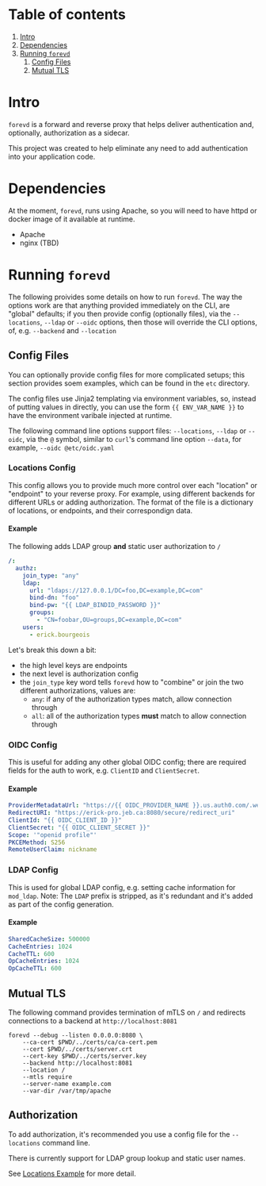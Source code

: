 # Table of contents
1. [Intro](#intro)
2. [Dependencies](#dependencies)
3. [Running `forevd`](#running-forevd)
    1. [Config Files](#config-files)
    2. [Mutual TLS](#mutual-tls)

# Intro

`forevd` is a forward and reverse proxy that helps deliver authentication and, optionally,
authorization as a sidecar.

This project was created to help eliminate any need to add authentication into your application
code.

# Dependencies

At the moment, `forevd`, runs using Apache, so you will need to have httpd or docker image of it
available at runtime.

- Apache
- nginx (TBD)

# Running `forevd`

The following proivides some details on how to run `forevd`. The way the options work are that
anything provided immediately on the CLI, are "global" defaults; if you then provide config
(optionally files), via the `--locations`, `--ldap` or `--oidc` options, then those will override
the CLI options, of, e.g. `--backend` and `--location`

## Config Files

You can optionally provide config files for more complicated setups; this section provides soem
examples, which can be found in the `etc` directory.

The config files use Jinja2 templating via environment variables, so, instead of putting values in
directly, you can use the form `{{ ENV_VAR_NAME }}` to have the environment varibale injected at
runtime.

The following command line options support files: `--locations`, `--ldap` or `--oidc`, via the `@`
symbol, similar to `curl`'s command line option `--data`, for example, `--oidc @etc/oidc.yaml`

### Locations Config

This config allows you to provide much more control over each "location" or "endpoint" to your
reverse proxy. For example, using different backends for different URLs or adding authorization. The
format of the file is a dictionary of locations, or endpoints, and their correspondign data.

#### Example

The following adds LDAP group **and** static user authorization to `/`

```yaml
/:
  authz:
    join_type: "any"
    ldap:
      url: "ldaps://127.0.0.1/DC=foo,DC=example,DC=com"
      bind-dn: "foo"
      bind-pw: "{{ LDAP_BINDID_PASSWORD }}"
      groups:
        - "CN=foobar,OU=groups,DC=example,DC=com"
    users:
      - erick.bourgeois
```

Let's break this down a bit:

- the high level keys are endpoints
- the next level is authorization config
- the `join_type` key word tells `forevd` how to "combine" or join the two different authorizations,
  values are:
  - `any`: if any of the authorization types match, allow connection through
  - `all`: all of the authorization types **must** match to allow connection through

### OIDC Config

This is useful for adding any other global OIDC config; there are required fields for the auth to
work, e.g. `ClientID` and `ClientSecret`.

#### Example

```yaml
ProviderMetadataUrl: "https://{{ OIDC_PROVIDER_NAME }}.us.auth0.com/.well-known/openid-configuration"
RedirectURI: "https://erick-pro.jeb.ca:8080/secure/redirect_uri"
ClientId: "{{ OIDC_CLIENT_ID }}"
ClientSecret: "{{ OIDC_CLIENT_SECRET }}"
Scope: '"openid profile"'
PKCEMethod: S256
RemoteUserClaim: nickname
```

### LDAP Config

This is used for global LDAP config, e.g. setting cache information for `mod_ldap`. Note: The `LDAP`
prefix is stripped, as it's redundant and it's added as part of the config generation.

#### Example

```yaml
SharedCacheSize: 500000
CacheEntries: 1024
CacheTTL: 600
OpCacheEntries: 1024
OpCacheTTL: 600
```

## Mutual TLS

The following command provides termination of mTLS on `/` and redirects connections to a backend at
`http://localhost:8081`

```
forevd --debug --listen 0.0.0.0:8080 \
    --ca-cert $PWD/../certs/ca/ca-cert.pem
    --cert $PWD/../certs/server.crt
    --cert-key $PWD/../certs/server.key
    --backend http://localhost:8081
    --location /
    --mtls require
    --server-name example.com
    --var-dir /var/tmp/apache
```

## Authorization

To add authorization, it's recommended you use a config file for the `--locations` command line.

There is currently support for LDAP group lookup and static user names.

See [Locations Example](#example) for more detail.
